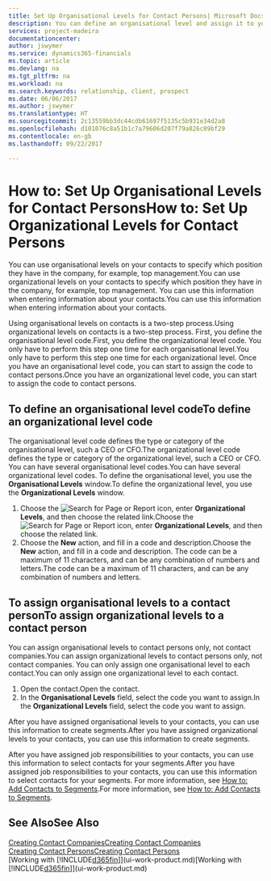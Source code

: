 ```yaml
---
title: Set Up Organisational Levels for Contact Persons| Microsoft Docs
description: You can define an organisational level and assign it to your contact to indicate the position they have in their company, for example, top management.
services: project-madeira
documentationcenter: 
author: jswymer
ms.service: dynamics365-financials
ms.topic: article
ms.devlang: na
ms.tgt_pltfrm: na
ms.workload: na
ms.search.keywords: relationship, client, prospect
ms.date: 06/06/2017
ms.author: jswymer
ms.translationtype: HT
ms.sourcegitcommit: 2c13559bb3dc44cdb61697f5135c5b931e34d2a8
ms.openlocfilehash: d101076c8a51b1c7a79606d207f79a826c89bf29
ms.contentlocale: en-gb
ms.lasthandoff: 09/22/2017

---
```

# <a name="how-to-set-up-organizational-levels-for-contact-persons"></a><span data-ttu-id="74fa9-103">How to: Set Up Organisational Levels for Contact Persons</span><span class="sxs-lookup"><span data-stu-id="74fa9-103">How to: Set Up Organizational Levels for Contact Persons</span></span>
<span data-ttu-id="74fa9-104">You can use organisational levels on your contacts to specify which position they have in the company, for example, top management.</span><span class="sxs-lookup"><span data-stu-id="74fa9-104">You can use organizational levels on your contacts to specify which position they have in the company, for example, top management.</span></span> <span data-ttu-id="74fa9-105">You can use this information when entering information about your contacts.</span><span class="sxs-lookup"><span data-stu-id="74fa9-105">You can use this information when entering information about your contacts.</span></span>

<span data-ttu-id="74fa9-106">Using organisational levels on contacts is a two-step process.</span><span class="sxs-lookup"><span data-stu-id="74fa9-106">Using organizational levels on contacts is a two-step process.</span></span> <span data-ttu-id="74fa9-107">First, you define the organisational level code.</span><span class="sxs-lookup"><span data-stu-id="74fa9-107">First, you define the organizational level code.</span></span> <span data-ttu-id="74fa9-108">You only have to perform this step one time for each organisational level.</span><span class="sxs-lookup"><span data-stu-id="74fa9-108">You only have to perform this step one time for each organizational level.</span></span> <span data-ttu-id="74fa9-109">Once you have an organisational level code, you can start to assign the code to contact persons.</span><span class="sxs-lookup"><span data-stu-id="74fa9-109">Once you have an organizational level code, you can start to assign the code to contact persons.</span></span>

## <a name="to-define-an-organizational-level-code"></a><span data-ttu-id="74fa9-110">To define an organisational level code</span><span class="sxs-lookup"><span data-stu-id="74fa9-110">To define an organizational level code</span></span>
<span data-ttu-id="74fa9-111">The organisational level code defines the type or category of the organisational level, such a CEO  or CFO.</span><span class="sxs-lookup"><span data-stu-id="74fa9-111">The organizational level code defines the type or category of the organizational level, such a CEO  or CFO.</span></span> <span data-ttu-id="74fa9-112">You can have several organisational level codes.</span><span class="sxs-lookup"><span data-stu-id="74fa9-112">You can have several organizational level codes.</span></span> <span data-ttu-id="74fa9-113">To define the organisational level, you use the **Organisational Levels** window.</span><span class="sxs-lookup"><span data-stu-id="74fa9-113">To define the organizational level, you use the **Organizational Levels** window.</span></span>

1. <span data-ttu-id="74fa9-114">Choose the ![Search for Page or Report](media/ui-search/search_small.png "Search for Page or Report icon") icon, enter **Organizational Levels**, and then choose the related link.</span><span class="sxs-lookup"><span data-stu-id="74fa9-114">Choose the ![Search for Page or Report](media/ui-search/search_small.png "Search for Page or Report icon") icon, enter **Organizational Levels**, and then choose the related link.</span></span>
2. <span data-ttu-id="74fa9-115">Choose the **New** action, and fill in a code and description.</span><span class="sxs-lookup"><span data-stu-id="74fa9-115">Choose the **New** action, and fill in a code and description.</span></span> <span data-ttu-id="74fa9-116">The code can be a maximum of 11 characters, and can be any combination of numbers and letters.</span><span class="sxs-lookup"><span data-stu-id="74fa9-116">The code can be a maximum of 11 characters, and can be any combination of numbers and letters.</span></span>

## <a name="to-assign-organizational-levels-to-a-contact-person"></a><span data-ttu-id="74fa9-117">To assign organisational levels to a contact person</span><span class="sxs-lookup"><span data-stu-id="74fa9-117">To assign organizational levels to a contact person</span></span>
<span data-ttu-id="74fa9-118">You can assign organisational levels to contact persons only, not contact companies.</span><span class="sxs-lookup"><span data-stu-id="74fa9-118">You can assign organizational levels to contact persons only, not contact companies.</span></span> <span data-ttu-id="74fa9-119">You can only assign one organisational level to each contact.</span><span class="sxs-lookup"><span data-stu-id="74fa9-119">You can only assign one organizational level to each contact.</span></span>

1. <span data-ttu-id="74fa9-120">Open the contact.</span><span class="sxs-lookup"><span data-stu-id="74fa9-120">Open the contact.</span></span>
2. <span data-ttu-id="74fa9-121">In the **Organisational Levels** field, select the code you want to assign.</span><span class="sxs-lookup"><span data-stu-id="74fa9-121">In the **Organizational Levels** field, select the code you want to assign.</span></span>

<span data-ttu-id="74fa9-122">After you have assigned organisational levels to your contacts, you can use this information to create segments.</span><span class="sxs-lookup"><span data-stu-id="74fa9-122">After you have assigned organizational levels to your contacts, you can use this information to create segments.</span></span>

<span data-ttu-id="74fa9-123">After you have assigned job responsibilities to your contacts, you can use this information to select contacts for your segments.</span><span class="sxs-lookup"><span data-stu-id="74fa9-123">After you have assigned job responsibilities to your contacts, you can use this information to select contacts for your segments.</span></span> <span data-ttu-id="74fa9-124">For more information, see [How to: Add Contacts to Segments](marketing-add-contact-segment.md).</span><span class="sxs-lookup"><span data-stu-id="74fa9-124">For more information, see [How to: Add Contacts to Segments](marketing-add-contact-segment.md).</span></span>

## <a name="see-also"></a><span data-ttu-id="74fa9-125">See Also</span><span class="sxs-lookup"><span data-stu-id="74fa9-125">See Also</span></span>
[<span data-ttu-id="74fa9-126">Creating Contact Companies</span><span class="sxs-lookup"><span data-stu-id="74fa9-126">Creating Contact Companies</span></span>](marketing-create-contact-companies.md)  
[<span data-ttu-id="74fa9-127">Creating Contact Persons</span><span class="sxs-lookup"><span data-stu-id="74fa9-127">Creating Contact Persons</span></span>](marketing-create-contact-persons.md)  
<span data-ttu-id="74fa9-128">[Working with [!INCLUDE[d365fin](includes/d365fin_md.md)]](ui-work-product.md)</span><span class="sxs-lookup"><span data-stu-id="74fa9-128">[Working with [!INCLUDE[d365fin](includes/d365fin_md.md)]](ui-work-product.md)</span></span>  

